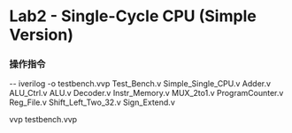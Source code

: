 # Lab2 - Single-Cycle CPU (Simple Version)

### 操作指令
--
iverilog -o testbench.vvp Test\_Bench.v Simple\_Single\_CPU.v Adder.v ALU\_Ctrl.v ALU.v Decoder.v Instr\_Memory.v MUX\_2to1.v ProgramCounter.v Reg\_File.v Shift\_Left\_Two\_32.v Sign\_Extend.v

vvp testbench.vvp
 